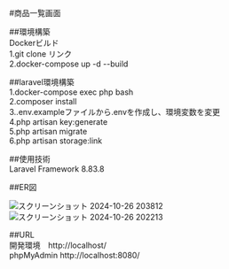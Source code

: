 #商品一覧画面

##環境構築  
Dockerビルド  
1.git clone リンク  
2.docker-compose up -d --build

##laravel環境構築  
1.docker-compose exec php bash  
2.composer install  
3..env.exampleファイルから.envを作成し、環境変数を変更  
4.php artisan key:generate  
5.php artisan migrate  
6.php artisan storage:link

##使用技術  
Laravel Framework 8.83.8

##ER図

![スクリーンショット 2024-10-26 203812](https://github.com/user-attachments/assets/f74faa71-efa9-45cd-8904-6f03dfc674fa)
![スクリーンショット 2024-10-26 202213](https://github.com/user-attachments/assets/1e25e300-f032-4240-a2ae-bb4a06fac40c)


##URL  
開発環境　http://localhost/  
phpMyAdmin http://localhost:8080/
